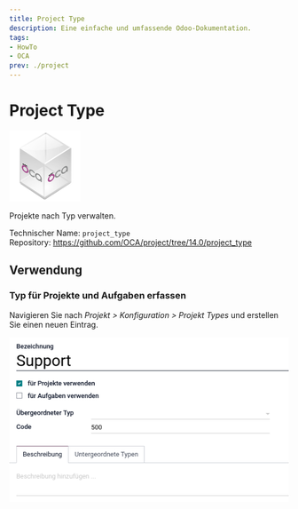 ```yaml
---
title: Project Type
description: Eine einfache und umfassende Odoo-Dokumentation.
tags:
- HowTo
- OCA
prev: ./project
---
```

# Project Type
![icon_oca_app](assets/icon_oca_app.png)

Projekte nach Typ verwalten.

Technischer Name: `project_type`\
Repository: <https://github.com/OCA/project/tree/14.0/project_type>

## Verwendung

### Typ für Projekte und Aufgaben erfassen

Navigieren Sie nach *Projekt > Konfiguration > Projekt Types* und erstellen Sie einen neuen Eintrag.

![](assets/Project%20Type.png)
